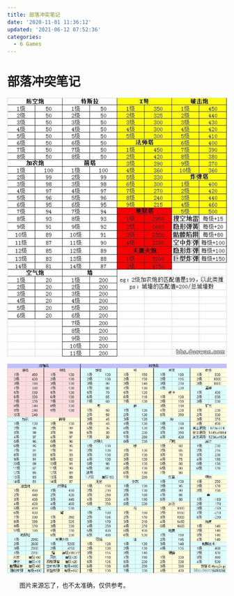 ```yaml
---
title: 部落冲突笔记
date: '2020-11-01 11:36:12'
updated: '2021-06-12 07:52:36'
categories:
  - 6 Games
---
```

# 部落冲突笔记

![](Clash_of_Clan_Notes/20190305151401.png)


![](Clash_of_Clan_Notes/20190306151401.png)

　　图片来源忘了，也不太准确，仅供参考。

